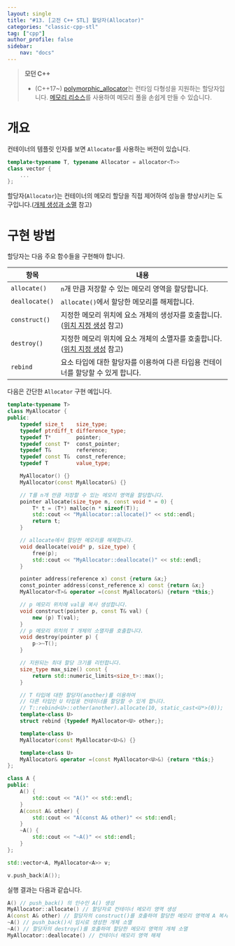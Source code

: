 ```yaml
---
layout: single
title: "#13. [고전 C++ STL] 할당자(Allocator)"
categories: "classic-cpp-stl"
tag: ["cpp"]
author_profile: false
sidebar: 
    nav: "docs"
---
```


> **모던 C++**
> * (C++17~) [polymorphic_allocator](https://tango1202.github.io/mordern-cpp-stl/mordern-cpp-polymorphic_allocator/)는 런타임 다형성을 지원하는 할당자입니다. [메모리 리소스](https://tango1202.github.io/mordern-cpp-stl/mordern-cpp-polymorphic_allocator/#%EB%A9%94%EB%AA%A8%EB%A6%AC-%EB%A6%AC%EC%86%8C%EC%8A%A4)를 사용하여 메모리 풀을 손쉽게 만들 수 있습니다.

# 개요

컨테이너의 템플릿 인자를 보면 `Allocator`를 사용하는 버전이 있습니다.

```cpp
template<typename T, typename Allocator = allocator<T>>
class vector {
    ...
};
```

할당자(`Allocator`)는 컨테이너의 메모리 할당을 직접 제어하여 성능을 향상시키는 도구입니다.([개체 생성과 소멸](https://tango1202.github.io/classic-cpp-oop/classic-cpp-oop-new-delete/) 참고)


# 구현 방법

할당자는 다음 주요 함수들을 구현해야 합니다.

|항목|내용|
|--|--|
|`allocate()`|`n`개 만큼 저장할 수 있는 메모리 영역을 할당합니다.|
|`deallocate()`|`allocate()`에서 할당한 메모리를 해제합니다.|
|`construct()`|지정한 메모리 위치에 요소 개체의 생성자를 호출합니다. ([위치 지정 생성](https://tango1202.github.io/classic-cpp-oop/classic-cpp-oop-new-delete/#operator-newptr--placement-new%EC%9C%84%EC%B9%98-%EC%A7%80%EC%A0%95-%EC%83%9D%EC%84%B1) 참고)|
|`destroy()`|지정한 메모리 위치에 요소 개체의 소멸자를 호출합니다.([위치 지정 생성](https://tango1202.github.io/classic-cpp-oop/classic-cpp-oop-new-delete/#operator-newptr--placement-new%EC%9C%84%EC%B9%98-%EC%A7%80%EC%A0%95-%EC%83%9D%EC%84%B1) 참고)|
|`rebind`|요소 타입에 대한 할당자를 이용하여 다른 타입용 컨테이너를 할당할 수 있게 합니다.|

다음은 간단한 `Allocator` 구현 예입니다.

```cpp
template<typename T>
class MyAllocator {
public:
    typedef size_t    size_type;
    typedef ptrdiff_t difference_type;
    typedef T*        pointer;
    typedef const T*  const_pointer;
    typedef T&        reference;
    typedef const T&  const_reference;
    typedef T         value_type;

    MyAllocator() {}
    MyAllocator(const MyAllocator&) {}

    // T를 n개 만큼 저장할 수 있는 메모리 영역을 할당합니다.
    pointer allocate(size_type n, const void * = 0) {
        T* t = (T*) malloc(n * sizeof(T));
        std::cout << "MyAllocator::allocate()" << std::endl;
        return t;
    }

    // allocate에서 할당한 메모리를 해제합니다.
    void deallocate(void* p, size_type) {
        free(p);
        std::cout << "MyAllocator::deallocate()" << std::endl;
    }

    pointer address(reference x) const {return &x;}
    const_pointer address(const_reference x) const {return &x;}
    MyAllocator<T>& operator =(const MyAllocator&) {return *this;}

    // p 메모리 위치에 val을 복사 생성합니다. 
    void construct(pointer p, const T& val) { 
        new (p) T(val);
    }
    // p 메모리 위치의 T 개체의 소멸자를 호출합니다.
    void destroy(pointer p) {
        p->~T();
    }

    // 지원되는 최대 할당 크기를 리턴합니다.
    size_type max_size() const {
        return std::numeric_limits<size_t>::max();
    }

    // T 타입에 대한 할당자(another)를 이용하여
    // 다른 타입인 U 타입용 컨테이너를 할당할 수 있게 합니다.
    // T::rebind<U>::other(another).allocate(10, static_cast<U*>(0));
    template<class U>
    struct rebind {typedef MyAllocator<U> other;};

    template<class U>
    MyAllocator(const MyAllocator<U>&) {}

    template<class U>
    MyAllocator& operator =(const MyAllocator<U>&) {return *this;}
};

class A {
public:
    A() {
        std::cout << "A()" << std::endl;
    }
    A(const A& other) {
        std::cout << "A(const A& other)" << std::endl;        
    }
    ~A() {
        std::cout << "~A()" << std::endl;     
    }
};

std::vector<A, MyAllocator<A>> v;

v.push_back(A()); 
```

실행 결과는 다음과 같습니다.

```cpp
A() // push_back() 의 인수인 A() 생성
MyAllocator::allocate() // 할당자로 컨테이너 메모리 영역 생성
A(const A& other) // 할당자의 construct()를 호출하여 할당한 메모리 영역에 A 복사 생성
~A() // push_back()시 임시로 생성한 개체 소멸
~A() // 할당자의 destroy()를 호출하여 할당한 메모리 영역의 개체 소멸
MyAllocator::deallocate() // 컨테이너 메모리 영역 해제
```

